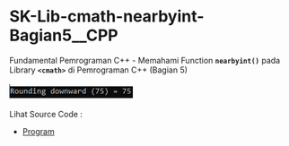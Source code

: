 # SK-Lib-cmath-nearbyint-Bagian5__CPP
Fundamental Pemrograman C++ - Memahami Function <code><b>nearbyint()</b></code> pada Library <code><b>&lt;cmath></b></code> di Pemrograman C++ (Bagian 5)<br><br>
<img src="https://github.com/RizkyKhapidsyah/SK-Lib-cmath-nearbyint-Bagian5__CPP/blob/master/SK-Lib-cmath-nearbyint-Bagian5__CPP/result/001.PNG"><br><br>
Lihat Source Code : <br>
- <a href="https://github.com/RizkyKhapidsyah/SK-Lib-cmath-nearbyint-Bagian5__CPP/blob/master/SK-Lib-cmath-nearbyint-Bagian5__CPP/Source.cpp">Program</a>
